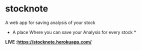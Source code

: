 # stocknote
A web app for saving analysis of your stock

* A place Where you can save your Analysis for every stock *

**LIVE :https://stocknote.herokuapp.com/**
